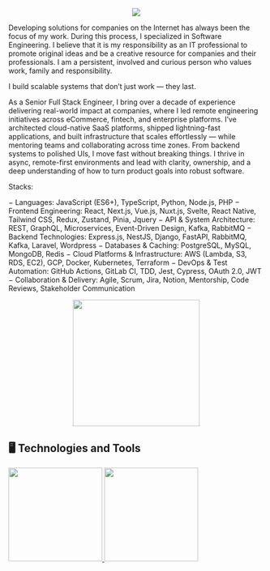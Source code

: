 <p align="center">
  </p>
  <p align="center">
  <a href="https://www.linkedin.com/in/inaldo-monteiro-51801269/" target="_blank"><img src="https://img.shields.io/badge/-LinkedIn-%230077B5?style=for-the-badge&logo=linkedin&logoColor=white" target="_blank">
  </a> 
</p>
<div display="inline-block">
 <p>
Developing solutions for companies on the Internet has always been the focus of my work. During this process, I specialized in Software Engineering. I believe that it is my responsibility as an IT professional to promote original ideas and be a creative resource for companies and their professionals. I am a persistent, involved and curious person who values ​​work, family and responsibility.

I build scalable systems that don’t just work — they last.

As a Senior Full Stack Engineer, I bring over a decade of experience delivering real-world impact at companies, where I led remote engineering initiatives across eCommerce, fintech, and enterprise platforms. I’ve architected cloud-native SaaS platforms, shipped lightning-fast applications, and built infrastructure that scales effortlessly — while mentoring teams and collaborating across time zones. From backend systems to polished UIs, I move fast without breaking things. I thrive in async, remote-first environments and lead with clarity, ownership, and a deep understanding of how to turn product goals into robust software.

Stacks:

− Languages: JavaScript (ES6+), TypeScript, Python, Node.js, PHP
− Frontend Engineering: React, Next.js, Vue.js, Nuxt.js, Svelte, React Native, Tailwind CSS, Redux, Zustand, Pinia, Jquery
− API & System Architecture: REST, GraphQL, Microservices, Event-Driven Design, Kafka, RabbitMQ
− Backend Technologies: Express.js, NestJS, Django, FastAPI, RabbitMQ, Kafka, Laravel, Wordpress
− Databases & Caching: PostgreSQL, MySQL, MongoDB, Redis
− Cloud Platforms & Infrastructure: AWS (Lambda, S3, RDS, EC2), GCP, Docker, Kubernetes, Terraform
− DevOps & Test Automation: GitHub Actions, GitLab CI, TDD, Jest, Cypress, OAuth 2.0, JWT
− Collaboration & Delivery: Agile, Scrum, Jira, Notion, Mentorship, Code Reviews, Stakeholder Communication

</p>
</div>

<p align="center">
  <img src="assets/levi.gif" width="250">
</p>


   
   
## 🖥️ Technologies and Tools 
<div>
<a href="https://github.com/seu-usuário-aqui">
<img height="185em" src="https://github-readme-stats.vercel.app/api?username=inaldomonteiroti&show_icons=true&include_all_commits=true&count_private=false"/>
<img height="185em" src="https://github-readme-stats.vercel.app/api/top-langs/?username=inaldomonteiroti&layout=compact&langs_count=8"/>
</div>
   
<!--
**inaldomonteiroti/inaldomonteiroti** is a ✨ _special_ ✨ repository because its `README.md` (this file) appears on your GitHub profile.

Here are some ideas to get you started:

- 🔭 I’m currently working on ...
- 🌱 I’m currently learning ...
- 👯 I’m looking to collaborate on ...
- 🤔 I’m looking for help with ...
- 💬 Ask me about ...
- 📫 How to reach me: ...
- 😄 Pronouns: ...
- ⚡ Fun fact: ...
-->

